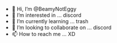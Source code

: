 - 👋 Hi, I’m @BeamyNotEggy
- 👀 I’m interested in ... discord
- 🌱 I’m currently learning ... trash
- 💞️ I’m looking to collaborate on ... discord
- 📫 How to reach me ... XD

<!---
BeamyNotEggy/BeamyNotEggy is a ✨ special ✨ repository because its `README.md` (this file) appears on your GitHub profile.
You can click the Preview link to take a look at your changes.
--->
